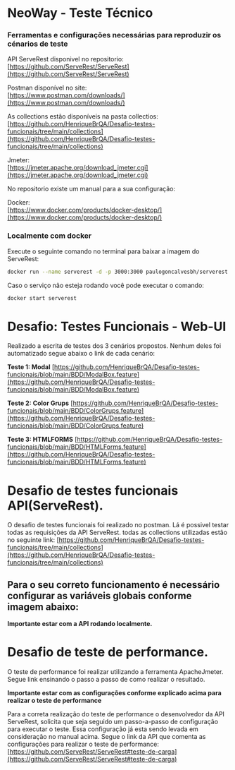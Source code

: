 # NeoWay - Teste Técnico

### Ferramentas e configurações necessárias para reproduzir os cénarios de teste

API ServeRest disponivel no repositorio: [https://github.com/ServeRest/ServeRest](https://github.com/ServeRest/ServeRest)

Postman disponível no site:  
[https://www.postman.com/downloads/](https://www.postman.com/downloads/)

As collections estão disponíveis na pasta collectios: [https://github.com/HenriqueBrQA/Desafio-testes-funcionais/tree/main/collections](https://github.com/HenriqueBrQA/Desafio-testes-funcionais/tree/main/collections)

Jmeter:  
[https://jmeter.apache.org/download_jmeter.cgi](https://jmeter.apache.org/download_jmeter.cgi)

No repositorio existe um manual para a sua configuração:

Docker:  
[https://www.docker.com/products/docker-desktop/](https://www.docker.com/products/docker-desktop/)

### Localmente com docker

Execute o seguinte comando no terminal para baixar a imagem do ServeRest:
```sh
docker run --name serverest -d -p 3000:3000 paulogoncalvesbh/serverest:latest
```
Caso o serviço não esteja rodando você pode executar o comando:
```sh
docker start serverest
```

# Desafio: Testes Funcionais - Web-UI

Realizado a escrita de testes dos 3 cenários propostos. Nenhum deles foi automatizado segue abaixo o link de cada cenário:

**Teste 1: Modal**
 [https://github.com/HenriqueBrQA/Desafio-testes-funcionais/blob/main/BDD/ModalBox.feature](https://github.com/HenriqueBrQA/Desafio-testes-funcionais/blob/main/BDD/ModalBox.feature)

**Teste 2: Color Grups**
 [https://github.com/HenriqueBrQA/Desafio-testes-funcionais/blob/main/BDD/ColorGrups.feature](https://github.com/HenriqueBrQA/Desafio-testes-funcionais/blob/main/BDD/ColorGrups.feature)

**Teste 3: HTMLFORMS**
 [https://github.com/HenriqueBrQA/Desafio-testes-funcionais/blob/main/BDD/HTMLForms.feature](https://github.com/HenriqueBrQA/Desafio-testes-funcionais/blob/main/BDD/HTMLForms.feature)
 
# Desafio de testes funcionais API(ServeRest).

O desafio de testes funcionais foi realizado no postman. Lá é possivel testar todas as requisições da API ServeRest. todas as collections utilizadas estão no seguinte link: [https://github.com/HenriqueBrQA/Desafio-testes-funcionais/tree/main/collections](https://github.com/HenriqueBrQA/Desafio-testes-funcionais/tree/main/collections)

## Para o seu correto funcionamento é necessário configurar as variáveis globais conforme imagem abaixo:

**Importante estar com a API rodando localmente.**

# Desafio de teste de performance.

O teste de performance foi realizar utilizando a ferramenta ApacheJmeter. Segue link ensinando o passo a passo de como realizar o resultado.

**Importante estar com as configurações conforme explicado acima para realizar o teste de performance**

Para a correta realização do teste de performance o desenvolvedor da API ServeRest, solicita que seja seguido um passo-a-passo de configuração para executar o teste. Essa configuração já esta sendo levada em consideração no manual acima. Segue o link da API que comenta as configurações para realizar o teste de performance:
 [https://github.com/ServeRest/ServeRest#teste-de-carga](https://github.com/ServeRest/ServeRest#teste-de-carga)